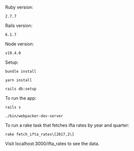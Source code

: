Ruby version:

```
2.7.7
```

Rails version:
```
6.1.7
```

Node version:
```
v19.4.0
```

Setup:
```
bundle install

yarn install

rails db:setup
```
To run the app:
```
rails s

./bin/webpacker-dev-server
```
To run a rake task that fetches ifta rates by year and quarter:
```
rake fetch_ifta_rates\[2017,2\]
```

Visit localhost:3000/ifta_rates to see the data.
